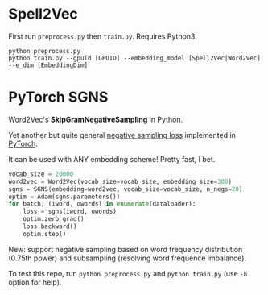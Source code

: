 # Spell2Vec

First run `preprocess.py` then `train.py`. Requires Python3.
```
python preprocess.py
python train.py --gpuid [GPUID] --embedding_model [Spell2Vec|Word2Vec] --e_dim [EmbeddingDim]
```
# PyTorch SGNS

Word2Vec's **SkipGramNegativeSampling** in Python.

Yet another but quite general [negative sampling loss](https://arxiv.org/abs/1310.4546) implemented in [PyTorch](http://www.pytorch.org).

It can be used with ANY embedding scheme! Pretty fast, I bet.

```python
vocab_size = 20000
word2vec = Word2Vec(vocab_size=vocab_size, embedding_size=300)
sgns = SGNS(embedding=word2vec, vocab_size=vocab_size, n_negs=20)
optim = Adam(sgns.parameters())
for batch, (iword, owords) in enumerate(dataloader):
    loss = sgns(iword, owords)
    optim.zero_grad()
    loss.backward()
    optim.step()
```

New: support negative sampling based on word frequency distribution (0.75th power) and subsampling (resolving word frequence imbalance).

To test this repo, run `python preprocess.py` and `python train.py` (use `-h` option for help).
